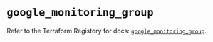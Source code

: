 # `google_monitoring_group`

Refer to the Terraform Registory for docs: [`google_monitoring_group`](https://registry.terraform.io/providers/hashicorp/google-beta/5.0.0/docs/resources/google_monitoring_group).
